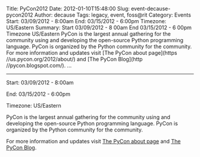 Title: PyCon2012
Date: 2012-01-10T15:48:00
Slug: event-decause-pycon2012
Author: decause
Tags: legacy, event, foss@rit
Category: Events
Start: 03/09/2012 - 8:00am
End: 03/15/2012 - 6:00pm
Timezone: US/Eastern
Summary: Start  03/09/2012 - 8 00am  End  03/15/2012 - 6 00pm  Timezone  US/Eastern  PyCon is the largest annual gathering for the community using and developing the open-source Python programming language. PyCon is organized by the Python community for the community.  For more information and updates visit [The PyCon about page](https //us.pycon.org/2012/about/) and [The PyCon Blog](http //pycon.blogspot.com/).   ... 

---
Start: 03/09/2012 - 8:00am

End: 03/15/2012 - 6:00pm

Timezone: US/Eastern

PyCon is the largest annual gathering for the community using and developing
the open-source Python programming language. PyCon is organized by the Python
community for the community.

For more information and updates visit [The PyCon about
page](https://us.pycon.org/2012/about/) and [The PyCon
Blog](http://pycon.blogspot.com/).

